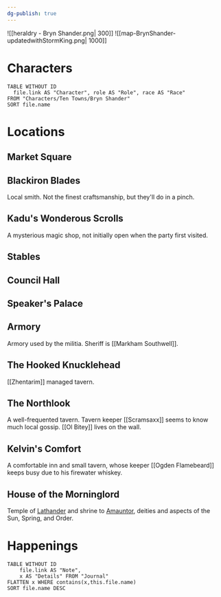 ```yaml
---
dg-publish: true
---
```

![[heraldry - Bryn Shander.png| 300]]
![[map-BrynShander-updatedwithStormKing.png| 1000]]

# Characters
```dataview 
TABLE WITHOUT ID
  file.link AS "Character", role AS "Role", race AS "Race"
FROM "Characters/Ten Towns/Bryn Shander"
SORT file.name
```

# Locations 
## Market Square
## Blackiron Blades
Local smith. Not the finest craftsmanship, but they'll do in a pinch.
## Kadu's Wonderous Scrolls
A mysterious magic shop, not initially open when the party first visited.
## Stables
## Council Hall
## Speaker's Palace
## Armory
Armory used by the militia. Sheriff is [[Markham Southwell]].
## The Hooked Knucklehead
[[Zhentarim]] managed tavern.
## The Northlook
A well-frequented tavern. Tavern keeper [[Scramsaxx]] seems to know much local gossip. [[Ol Bitey]] lives on the wall.
## Kelvin's Comfort 
A comfortable inn and small tavern, whose keeper [[Ogden Flamebeard]] keeps busy due to his firewater whiskey.
## House of the Morninglord
Temple of [Lathander](https://forgottenrealms.fandom.com/wiki/Lathander) and shrine to [Amauntor](https://forgottenrealms.fandom.com/wiki/Amaunator), deities and aspects of the Sun, Spring, and Order.

# Happenings
```dataview
TABLE WITHOUT ID
	file.link AS "Note", 
	x AS "Details" FROM "Journal"
FLATTEN x WHERE contains(x,this.file.name) 
SORT file.name DESC
```
